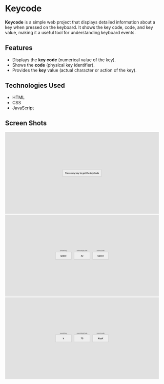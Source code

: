 # Keycode

**Keycode** is a simple web project that displays detailed information about a key when pressed on the keyboard. It shows the key code, code, and key value, making it a useful tool for understanding keyboard events.

## Features

- Displays the **key code** (numerical value of the key).
- Shows the **code** (physical key identifier).
- Provides the **key** value (actual character or action of the key).

## Technologies Used

- HTML
- CSS
- JavaScript

## Screen Shots

![KeyCode 1](https://github.com/mohammadkiaei/key-code/blob/master/EventKeyCodes-1.png)
<br/>
![KeyCode 2](https://github.com/mohammadkiaei/key-code/blob/master/EventKeyCodes-2.png)
<br/>
![KeyCode 3](https://github.com/mohammadkiaei/key-code/blob/master/EventKeyCodes-3.png)
